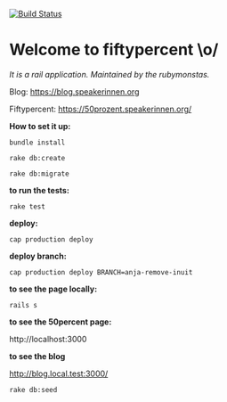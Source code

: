 [![Build Status](https://travis-ci.com/rubymonsters/fiftypercent.svg?branch=master)](https://travis-ci.com/rubymonsters/fiftypercent)

# Welcome to fiftypercent \o/

*It is a rail application. Maintained by the rubymonstas.*

Blog:
https://blog.speakerinnen.org

Fiftypercent:
https://50prozent.speakerinnen.org/



**How to set it up:**

`bundle install`

`rake db:create`

`rake db:migrate`


**to run the tests:**

`rake test`

**deploy:**

`cap production deploy`

**deploy branch:**

`cap production deploy BRANCH=anja-remove-inuit`

**to see the page locally:**

`rails s`

**to see the 50percent page:**

http://localhost:3000

**to see the blog**

http://blog.local.test:3000/

`rake db:seed`

